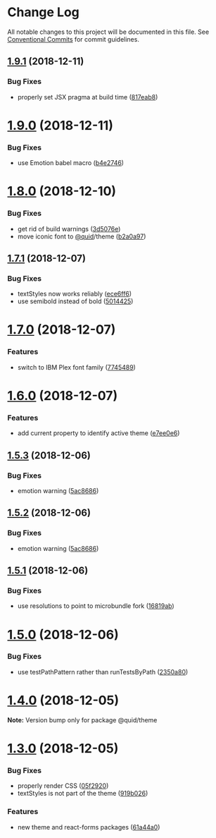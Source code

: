 # Change Log

All notable changes to this project will be documented in this file.
See [Conventional Commits](https://conventionalcommits.org) for commit guidelines.

## [1.9.1](https://github.com/quid/ui-framework/compare/v1.9.0...v1.9.1) (2018-12-11)


### Bug Fixes

* properly set JSX pragma at build time ([817eab8](https://github.com/quid/ui-framework/commit/817eab8))





# [1.9.0](https://github.com/quid/ui-framework/compare/v1.8.0...v1.9.0) (2018-12-11)


### Bug Fixes

* use Emotion babel macro ([b4e2746](https://github.com/quid/ui-framework/commit/b4e2746))





# [1.8.0](https://github.com/quid/ui-framework/compare/v1.7.1...v1.8.0) (2018-12-10)


### Bug Fixes

* get rid of build warnings ([3d5076e](https://github.com/quid/ui-framework/commit/3d5076e))
* move iconic font to [@quid](https://github.com/quid)/theme ([b2a0a97](https://github.com/quid/ui-framework/commit/b2a0a97))





## [1.7.1](https://github.com/quid/ui-framework/compare/v1.7.0...v1.7.1) (2018-12-07)


### Bug Fixes

* textStyles now works reliably ([ece6ff6](https://github.com/quid/ui-framework/commit/ece6ff6))
* use semibold instead of bold ([5014425](https://github.com/quid/ui-framework/commit/5014425))





# [1.7.0](https://github.com/quid/ui-framework/compare/v1.6.0...v1.7.0) (2018-12-07)


### Features

* switch to IBM Plex font family ([7745489](https://github.com/quid/ui-framework/commit/7745489))





# [1.6.0](https://github.com/quid/ui-framework/compare/v1.5.3...v1.6.0) (2018-12-07)


### Features

* add current property to identify active theme ([e7ee0e6](https://github.com/quid/ui-framework/commit/e7ee0e6))





## [1.5.3](https://github.com/quid/ui-framework/compare/v1.5.1...v1.5.3) (2018-12-06)


### Bug Fixes

* emotion warning ([5ac8686](https://github.com/quid/ui-framework/commit/5ac8686))





## [1.5.2](https://github.com/quid/ui-framework/compare/v1.5.1...v1.5.2) (2018-12-06)


### Bug Fixes

* emotion warning ([5ac8686](https://github.com/quid/ui-framework/commit/5ac8686))





## [1.5.1](https://github.com/quid/ui-framework/compare/v1.5.0...v1.5.1) (2018-12-06)


### Bug Fixes

* use resolutions to point to microbundle fork ([16819ab](https://github.com/quid/ui-framework/commit/16819ab))





# [1.5.0](https://github.com/quid/ui-framework/compare/v1.4.0...v1.5.0) (2018-12-06)


### Bug Fixes

* use testPathPattern rather than runTestsByPath ([2350a80](https://github.com/quid/ui-framework/commit/2350a80))





# [1.4.0](https://github.com/quid/ui-framework/compare/v1.3.1...v1.4.0) (2018-12-05)

**Note:** Version bump only for package @quid/theme





# [1.3.0](https://github.com/quid/ui-framework/compare/v1.2.1...v1.3.0) (2018-12-05)


### Bug Fixes

* properly render CSS ([05f2920](https://github.com/quid/ui-framework/commit/05f2920))
* textStyles is not part of the theme ([919b026](https://github.com/quid/ui-framework/commit/919b026))


### Features

* new theme and react-forms packages ([61a44a0](https://github.com/quid/ui-framework/commit/61a44a0))
